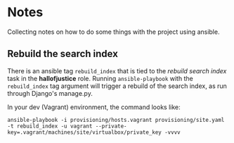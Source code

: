 # Notes

Collecting notes on how to do some things with the project using ansible.


## Rebuild the search index

There is an ansible tag `rebuild_index` that is tied to the *rebuild search index* task in the **hallofjustice** role. Running `ansible-playbook` with the `rebuild_index` tag argument will trigger a rebuild of the search index, as run through Django's manage.py.

In your dev (Vagrant) environment, the command looks like:

```shell
ansible-playbook -i provisioning/hosts.vagrant provisioning/site.yaml -t rebuild_index -u vagrant --private-key=.vagrant/machines/site/virtualbox/private_key -vvvv
```

